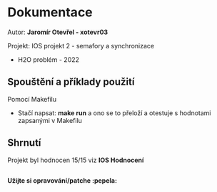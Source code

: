 # Dokumentace
Autor: **Jaromír Otevřel - xotevr03** 

Projekt: IOS projekt 2 - semafory a synchronizace 
- H2O problém - 2022

## Spouštění a příklady použití

Pomocí Makefilu
- Stačí napsat: **make run** a ono se to přeloží a otestuje s hodnotami zapsanými v Makefilu

## Shrnutí 
Projekt byl hodnocen 15/15 viz **IOS Hodnocení**


##
**Užijte si opravování/patche :pepela:**
